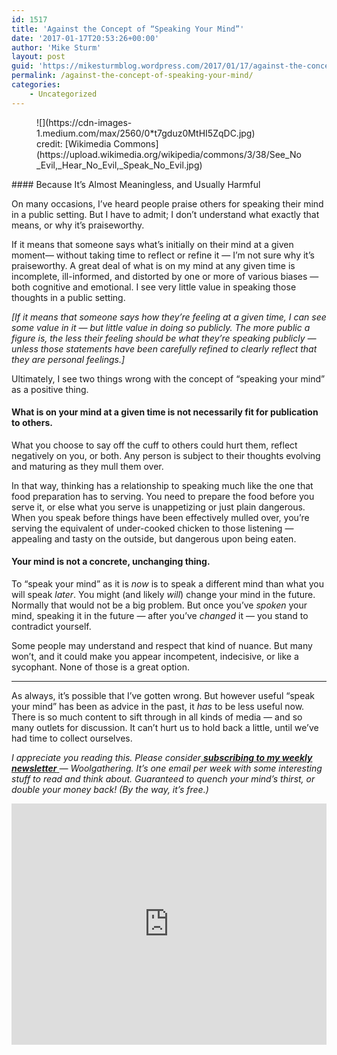 ```yaml
---
id: 1517
title: 'Against the Concept of “Speaking Your Mind”'
date: '2017-01-17T20:53:26+00:00'
author: 'Mike Sturm'
layout: post
guid: 'https://mikesturmblog.wordpress.com/2017/01/17/against-the-concept-of-speaking-your-mind/'
permalink: /against-the-concept-of-speaking-your-mind/
categories:
    - Uncategorized
---
```


<figure class="wp-caption">![](https://cdn-images-1.medium.com/max/2560/0*t7gduz0MtHI5ZqDC.jpg)<figcaption class="wp-caption-text">credit: [Wikimedia Commons](https://upload.wikimedia.org/wikipedia/commons/3/38/See_No_Evil,_Hear_No_Evil,_Speak_No_Evil.jpg)</figcaption></figure>#### Because It’s Almost Meaningless, and Usually Harmful

On many occasions, I’ve heard people praise others for speaking their mind in a public setting. But I have to admit; I don’t understand what exactly that means, or why it’s praiseworthy.

If it means that someone says what’s initially on their mind at a given moment— without taking time to reflect or refine it — I’m not sure why it’s praiseworthy. A great deal of what is on my mind at any given time is incomplete, ill-informed, and distorted by one or more of various biases — both cognitive and emotional. I see very little value in speaking those thoughts in a public setting.

*\[If it means that someone says how they’re feeling at a given time, I can see some value in it — but little value in doing so publicly. The more public a figure is, the less their feeling should be what they’re speaking publicly — unless those statements have been carefully refined to clearly reflect that they are personal feelings.\]*

Ultimately, I see two things wrong with the concept of “speaking your mind” as a positive thing.

#### **What is on your mind at a given time is not necessarily fit for publication to others**.

What you choose to say off the cuff to others could hurt them, reflect negatively on you, or both. Any person is subject to their thoughts evolving and maturing as they mull them over.

In that way, thinking has a relationship to speaking much like the one that food preparation has to serving. You need to prepare the food before you serve it, or else what you serve is unappetizing or just plain dangerous. When you speak before things have been effectively mulled over, you’re serving the equivalent of under-cooked chicken to those listening — appealing and tasty on the outside, but dangerous upon being eaten.

#### **Your mind is not a concrete, unchanging thing**.

To “speak your mind” as it is *now* is to speak a different mind than what you will speak *later*. You might (and likely *will*) change your mind in the future. Normally that would not be a big problem. But once you’ve *spoken* your mind, speaking it in the future — after you’ve *changed* it — you stand to contradict yourself.

Some people may understand and respect that kind of nuance. But many won’t, and it could make you appear incompetent, indecisive, or like a sycophant. None of those is a great option.

---

As always, it’s possible that I’ve gotten wrong. But however useful “speak your mind” has been as advice in the past, it *has* to be less useful now. There is so much content to sift through in all kinds of media — and so many outlets for discussion. It can’t hurt us to hold back a little, until we’ve had time to collect ourselves.

*I appreciate you reading this. Please consider*[ ***subscribing to my weekly newsletter*** ](http://tinyletter.com/mike_sturm)*— Woolgathering. It’s one email per week with some interesting stuff to read and think about. Guaranteed to quench your mind’s thirst, or double your money back! (By the way, it’s free.)*

<iframe class="wp-embedded-content" data-secret="O9Xsm7ruFP" frameborder="0" height="386" loading="lazy" sandbox="allow-scripts" scrolling="no" security="restricted" src="https://upscri.be/f/61f5e9?as_embed=true#?secret=O9Xsm7ruFP" title="Subscribe to Woolgathering" width="100%"></iframe>